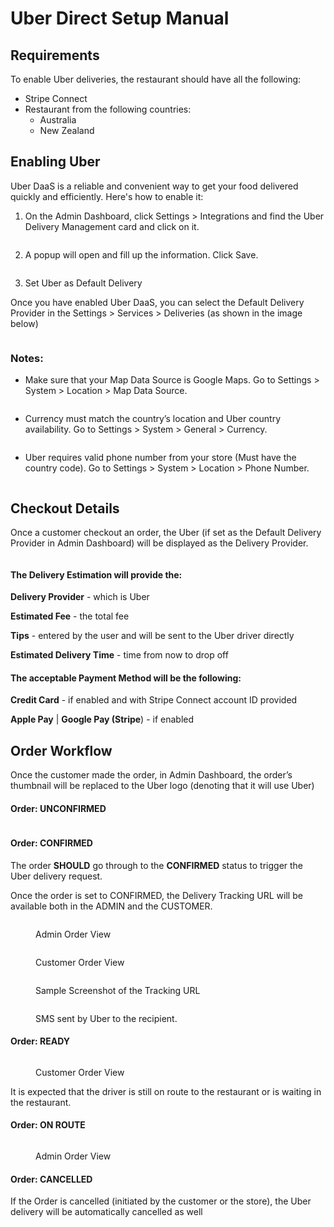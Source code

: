# Uber Direct Setup Manual

## **Requirements**

To enable Uber deliveries, the restaurant should have all the following:

* Stripe Connect
* Restaurant from the following countries:
  * Australia
  * New Zealand

## Enabling Uber

Uber DaaS is a reliable and convenient way to get your food delivered quickly and efficiently. Here's how to enable it:

1. On the Admin Dashboard, click Settings > Integrations and find the Uber Delivery Management card and click on it.

<figure><img src=".gitbook/assets/Untitled (1).png" alt=""><figcaption></figcaption></figure>

2. A popup will open and fill up the information. Click Save.

<figure><img src=".gitbook/assets/Uber(2).png" alt=""><figcaption></figcaption></figure>

3. Set Uber as Default Delivery

Once you have enabled Uber DaaS, you can select the Default Delivery Provider in the Settings > Services > Deliveries (as shown in the image below)

<figure><img src=".gitbook/assets/Uber (3).png" alt=""><figcaption></figcaption></figure>

### Notes:

* Make sure that your Map Data Source is Google Maps. Go to Settings > System > Location > Map Data Source.

<figure><img src=".gitbook/assets/Uber Screenshot 2023-05-09 at 6.38.47 PM.png" alt=""><figcaption></figcaption></figure>

* Currency must match the country’s location and Uber country availability. Go to Settings > System > General > Currency.

<figure><img src=".gitbook/assets/Uber Screenshot 2023-05-09 at 6.41.14 PM.png" alt=""><figcaption></figcaption></figure>

* Uber requires valid phone number from your store (Must have the country code). Go to Settings > System > Location > Phone Number.

<figure><img src=".gitbook/assets/Uber Screenshot 2023-05-09 at 6.43.23 PM.png" alt=""><figcaption></figcaption></figure>

## Checkout Details

Once a customer checkout an order, the Uber (if set as the Default Delivery Provider in Admin Dashboard) will be displayed as the Delivery Provider.

<figure><img src=".gitbook/assets/Screenshot 2023-05-09 at 7.06.03 PM.png" alt=""><figcaption></figcaption></figure>

#### The Delivery Estimation will provide the:

**Delivery Provider** - which is Uber

**Estimated Fee** - the total fee

**Tips** - entered by the user and will be sent to the Uber driver directly

**Estimated Delivery Time** - time from now to drop off



#### The acceptable Payment Method will be the following:

**Credit Card** - if enabled and with Stripe Connect account ID provided

**Apple Pay** | **Google Pay (Stripe**) - if enabled



## Order Workflow

Once the customer made the order, in Admin Dashboard, the order’s thumbnail will be replaced to the Uber logo (denoting that it will use Uber)

#### Order: UNCONFIRMED

<figure><img src=".gitbook/assets/Screenshot 2023-05-09 at 7.44.43 PM.png" alt=""><figcaption></figcaption></figure>

#### Order: CONFIRMED

The order **SHOULD** go through to the **CONFIRMED** status to trigger the Uber delivery request.

Once the order is set to CONFIRMED, the Delivery Tracking URL will be available both in the ADMIN and the CUSTOMER.

<figure><img src=".gitbook/assets/Untitled (7).png" alt=""><figcaption><p>Admin Order View</p></figcaption></figure>

<figure><img src=".gitbook/assets/Untitled (4).png" alt=""><figcaption><p>Customer Order View</p></figcaption></figure>

<figure><img src=".gitbook/assets/Untitled (5).png" alt=""><figcaption><p>Sample Screenshot of the Tracking URL</p></figcaption></figure>

<figure><img src=".gitbook/assets/Untitled (6).png" alt=""><figcaption><p>SMS sent by Uber to the recipient.</p></figcaption></figure>

#### Order: READY

<figure><img src=".gitbook/assets/Untitled (9).png" alt=""><figcaption><p>Customer Order View</p></figcaption></figure>

It is expected that the driver is still on route to the restaurant or is waiting in the restaurant.

#### Order: ON ROUTE

<figure><img src=".gitbook/assets/Untitled (10).png" alt=""><figcaption><p>Admin Order View</p></figcaption></figure>

#### Order: CANCELLED

If the Order is cancelled (initiated by the customer or the store), the Uber delivery will be automatically cancelled as well

